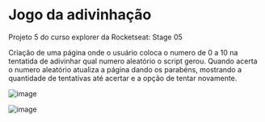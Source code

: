 # Jogo da adivinhação

Projeto 5 do curso explorer da Rocketseat: Stage 05

Criação de uma página onde o usuário coloca o numero de 0 a 10 na tentatida de adivinhar qual numero aleatório o script gerou.
Quando acerta o numero aleatório atualiza a página dando os parabéns, mostrando a quantidade de tentativas até acertar e a opção de tentar novamente.

![image](https://user-images.githubusercontent.com/105442514/236648957-ded85d96-5ac2-4678-97a0-632496e6b5fb.png)

![image](https://user-images.githubusercontent.com/105442514/236648965-58cba666-5bff-4a93-846b-f644534951e2.png)
